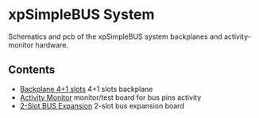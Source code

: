 # xpSimpleBUS System
Schematics and pcb of the xpSimpleBUS system backplanes and activity-monitor hardware.


## Contents
* [Backplane 4+1 slots](simplebus-system-backplane-4) 4+1 slots backplane
* [Activity Monitor](simplebus-system-activity-monitor) monitor/test board for bus pins activity
* [2-Slot BUS Expansion](simplebus-system-bus-expansion) 2-slot bus expansion board